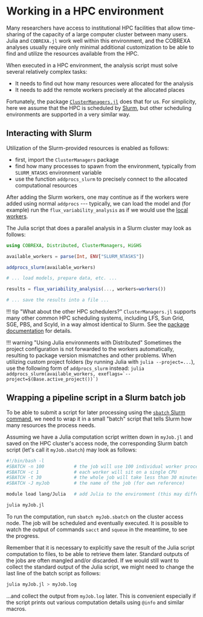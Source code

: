 
# Working in a HPC environment

Many researchers have access to institutional HPC facilities that allow
time-sharing of the capacity of a large computer cluster between many users.
Julia and `COBREXA.jl` work well within this environment, and the COBREXA
analyses usually require only minimal additional customization to be able to
find and utilize the resources available from the HPC.

When executed in a HPC environment, the analysis script must solve several
relatively complex tasks:

- It needs to find out how many resources were allocated for the analysis
- It needs to add the remote workers precisely at the allocated places

Fortunately, the package
[`ClusterManagers.jl`](https://github.com/JuliaParallel/ClusterManagers.jl)
does that for us. For simplicity, here we assume that the HPC is scheduled by
[Slurm](https://slurm.schedmd.com/), but other scheduling environments are
supported in a very similar way.

## Interacting with Slurm

Utilization of the Slurm-provided resources is enabled as follows:
- first, import the `ClusterManagers` package
- find how many processes to spawn from the environment, typically from
  `SLURM_NTASKS` environment variable
- use the function `addprocs_slurm` to precisely connect to the allocated
  computational resources

After adding the Slurm workers, one may continue as if the workers were added
using normal `addprocs` --- typically, we can load the model and (for example) run
the `flux_variability_analysis` as if we would use the [local
workers](2_parallel.md).

The Julia script that does a parallel analysis in a Slurm cluster may look as
follows:

```julia
using COBREXA, Distributed, ClusterManagers, HiGHS

available_workers = parse(Int, ENV["SLURM_NTASKS"])

addprocs_slurm(available_workers)

# ... load models, prepare data, etc. ...

results = flux_variability_analysis(..., workers=workers())

# ... save the results into a file ...
```

!!! tip "What about the other HPC schedulers?"
    `ClusterManagers.jl` supports many other common HPC scheduling systems,
    including LFS, Sun Grid, SGE, PBS, and Scyld, in a way almost identical to
    Slurm. See the
    [package documentation](https://github.com/JuliaParallel/ClusterManagers.jl/blob/master/README.md)
    for details.

!!! warning "Using Julia environments with Distributed"
    Sometimes the project configuration is not forwarded to the workers
    automatically, resulting to package version mismatches and other problems.
    When utilizing custom project folders (by running Julia with `julia
    --project=...`), use the following form of `addprocs_slurm` instead:
    ```julia
    addprocs_slurm(available_workers, exeflags=`--project=$(Base.active_project())`)
    ```

## Wrapping a pipeline script in a Slurm batch job

To be able to submit a script for later processing using the [`sbatch` Slurm
command](https://slurm.schedmd.com/sbatch.html), we need to wrap it in a small
"batch" script that tells Slurm how many resources the process needs.

Assuming we have a Julia computation script written down in `myJob.jl` and
saved on the HPC cluster's access node, the corresponding Slurm batch script
(let's call it `myJob.sbatch`) may look as follows:

```sh
#!/bin/bash -l
#SBATCH -n 100           # the job will use 100 individual worker processes
#SBATCH -c 1             # each worker will sit on a single CPU
#SBATCH -t 30            # the whole job will take less than 30 minutes
#SBATCH -J myJob         # the name of the job (for own reference)

module load lang/Julia   # add Julia to the environment (this may differ on different clusters and installations!)

julia myJob.jl
```

To run the computation, run `sbatch myJob.sbatch` on the cluster access node.
The job will be scheduled and eventually executed. It is possible to watch the
output of commands `sacct` and `squeue` in the meantime, to see the progress.

Remember that it is necessary to explicitly save the result of the Julia script
computation to files, to be able to retrieve them later. Standard outputs of
the jobs are often mangled and/or discarded. If we would still want to collect
the standard output of the Julia script, we might need to change the last line
of the batch script as follows:

```sh
julia myJob.jl > myJob.log
```

...and collect the output from `myJob.log` later. This is convenient especially
if the script prints out various computation details using `@info` and similar
macros.
